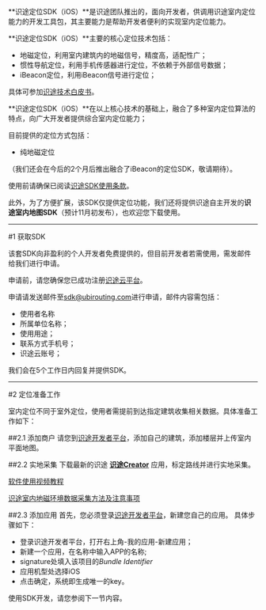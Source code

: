 **识途定位SDK（iOS）**是识途团队推出的，面向开发者，供调用识途室内定位能力的开发工具包，其主要能力是帮助开发者便利的实现室内定位能力。

**识途定位SDK（iOS）**主要的核心定位技术包括：

+ 地磁定位，利用室内建筑内的地磁信号，精度高，适配性广；
+ 惯性导航定位，利用手机传感器进行定位，不依赖于外部信号数据；
+ iBeacon定位，利用iBeacon信号进行定位；

具体可参加[识途技术白皮书](http://ubirouting.com/white_paper.php)。

**识途定位SDK（iOS）**在以上核心技术的基础上，融合了多种室内定位算法的特点，向广大开发者提供综合室内定位能力；

目前提供的定位方式包括：

+ 纯地磁定位

（我们还会在今后的2个月后推出融合了iBeacon的定位SDK，敬请期待）。

使用前请确保已阅读[识途SDK使用条款](http://ubirouting.com/clause.php)。

此外，为了方便扩展，该SDK仅提供定位功能，我们还将提供识途自主开发的**识途室内地图SDK**（预计11月初发布），也欢迎您下载使用。

----

#1 获取SDK

该套SDK向非盈利的个人开发者免费提供的，但目前开发者若需使用，需发邮件给我们进行申请。

申请前，请您确保您已成功注册[识途云平台](http://open.ubirouting.com)。

申请请发送邮件至[sdk@ubirouting.com](mailto:sdk@ubirouting.com)进行申请，邮件内容需包括：

+ 使用者名称
+ 所属单位名称；
+ 使用用途；
+ 联系方式手机号；
+ 识途云账号；

我们会在5个工作日内回复并提供SDK。

----

#2 定位准备工作

室内定位不同于室外定位，使用者需提前到达指定建筑收集相关数据。具体准备工作如下：

##2.1 添加商户
请您到[识途开发者平台](http://open.ubirouting.com)，添加自己的建筑，添加楼层并上传室内平面地图。

##2.2 实地采集
下载最新的识途 **[识途Creator](http://ubirouting.com/creator.php)** 应用，标定路线并进行实地采集。

[软件使用视频教程](http://ubirouting.com/creator.php)

[识途室内地磁环境数据采集方法及注意事项](http://ubirouting.com/white_paper.php)

##2.3 添加应用
首先，您必须登录[识途开发者平台](http://open.ubirouting.com)，新建您自己的应用。
具体步骤如下：

+ 登录识途开发者平台，打开右上角-我的应用-新建应用；
+ 新建一个应用，在名称中输入APP的名称;
+ signature处填入该项目的*Bundle Identifier*
+ 应用机型处选择iOS
+ 点击确定，系统即生成唯一的key。

使用SDK开发，请您参阅下一节内容。





